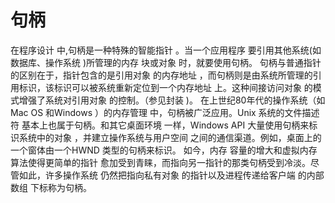 # 句柄

在程序设计 中,句柄是一种特殊的智能指针 。当一个应用程序 要引用其他系统(如数据库、操作系统 )所管理的内存 块或对象 时，就要使用句柄。
句柄与普通指针 的区别在于，指针包含的是引用对象 的内存地址 ，而句柄则是由系统所管理的引用标识，该标识可以被系统重新定位到一个内存地址 上。这种间接访问对象 的模式增强了系统对引用对象 的控制。（参见封装 )。
在上世纪80年代的操作系统（如Mac OS 和Windows ）的内存管理 中，句柄被广泛应用。Unix 系统的文件描述符 基本上也属于句柄。和其它桌面环境 一样，Windows API 大量使用句柄来标识系统中的对象 ，并建立操作系统与用户空间 之间的通信渠道。例如，桌面上的一个窗体由一个HWND 类型的句柄来标识。
如今，内存 容量的增大和虚拟内存 算法使得更简单的指针 愈加受到青睐，而指向另一指针的那类句柄受到冷淡。尽管如此，许多操作系统 仍然把指向私有对象 的指针以及进程传递给客户端 的内部数组 下标称为句柄。

